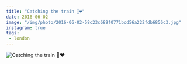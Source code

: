 ```yaml
---
title: "Catching the train 💚❤️"
date: 2016-06-02
image: "/img/photo/2016-06-02-58c23c689f0771bcd56a222fdb6856c3.jpg"
instagram: true
tags:
 - london
---
```


![Catching the train 💚❤️](/img/photo/2016-06-02-58c23c689f0771bcd56a222fdb6856c3.jpg)
